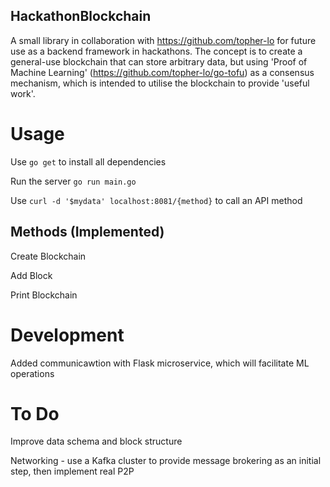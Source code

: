 ## HackathonBlockchain

A small library in collaboration with https://github.com/topher-lo for future use as a backend framework in hackathons. The concept is to create a general-use blockchain that can store arbitrary data, but using 'Proof of Machine Learning' (https://github.com/topher-lo/go-tofu)  as a consensus mechanism, which is intended to utilise the blockchain to provide 'useful work'.

# Usage
Use `go get` to install all dependencies

Run the server `go run main.go`

Use `curl -d '$mydata' localhost:8081/{method}` to call an API method

## Methods (Implemented)
Create Blockchain

Add Block

Print Blockchain


# Development
Added communicawtion with Flask microservice, which will facilitate ML operations

# To Do
Improve data schema and block structure

Networking - use a Kafka cluster to provide message brokering as an initial step, then implement real P2P
